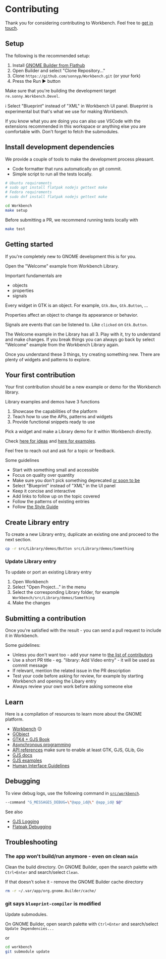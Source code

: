 # Contributing

Thank you for considering contributing to Workbench. Feel free to [get in touch](https://matrix.to/#/%23workbench:gnome.org).

## Setup

The following is the recommended setup:

1. Install [GNOME Builder from Flathub](https://flathub.org/apps/details/org.gnome.Builder)
2. Open Builder and select "Clone Repository..."
3. Clone `https://github.com/sonnyp/Workbench.git` (or your fork)
4. Press the Run ▶ button

Make sure that you're building the development target `re.sonny.Workbench.Devel`.

ℹ️ Select "Blueprint" instead of "XML" in Workbench UI panel. Blueprint is experimental but that's what we use for making Workbench.

If you know what you are doing you can also use VSCode with the extensions recommended in this workspace or anything else you are comfortable with. Don't forget to fetch the submodules.

## Install development dependencies

We provide a couple of tools to make the development process pleasant.

- Code formatter that runs automatically on git commit.
- Simple script to run all the tests locally.

```sh
# Ubuntu requirements
# sudo apt install flatpak nodejs gettext make
# Fedora requirements
# sudo dnf install flatpak nodejs gettext make

cd Workbench
make setup
```

Before submitting a PR, we recommend running tests locally with

```sh
make test
```

## Getting started

If you're completely new to GNOME development this is for you.

Open the "Welcome" example from Workbench Library.

Important fundamentals are

- objects
- properties
- signals

Every widget in GTK is an object. For example, `Gtk.Box`, `Gtk.Button`, ...

Properties affect an object to change its appearance or behavior.

Signals are events that can be listened to. Like `clicked` on `Gtk.Button`.

The Welcome example in the Library has all 3. Play with it, try to understand and make changes. If you break things you can always go back by select "Welcome" example from the Workbench Library again.

Once you understand these 3 things, try creating something new. There are plenty of widgets and patterns to explore.

## Your first contribution

Your first contribution should be a new example or demo for the Workbench library.

Library examples and demos have 3 functions

1. Showcase the capabilities of the platform
2. Teach how to use the APIs, patterns and widgets
3. Provide functional snippets ready to use

Pick a widget and make a Library demo for it within Workbench directly.

Check [here for ideas](https://github.com/sonnyp/Workbench/issues/69) and [here for examples](https://github.com/sonnyp/Workbench/issues?q=label%3A%22Library+%F0%9F%93%9A%EF%B8%8F%22).

Feel free to reach out and ask for a topic or feedback.

Some guidelines

- Start with something small and accessible
- Focus on quality over quantity
- Make sure you don't pick something deprecated [or soon to be](https://docs.gtk.org/gtk4/#classes)
- Select "Blueprint" instead of "XML" in the UI panel
- Keep it concise and interactive
- Add links to follow up on the topic covered
- Follow the patterns of existing entries
- Follow [the Style Guide](https://github.com/sonnyp/Workbench/wiki/Style-Guide)

## Create Library entry

To create a new Library entry, duplicate an existing one and proceed to the next section.

```sh
cp -r src/Library/demos/Button src/Library/demos/Something
```

### Update Library entry

To update or port an existing Library entry

1. Open Workbench
2. Select "Open Project…" in the menu
3. Select the corresponding Library folder, for example `Workbench/src/Library/demos/Something`
4. Make the changes

## Submitting a contribution

Once you're satisfied with the result - you can send a pull request to include it in Workbench.

Some guidelines:

- Unless you don't want too - add your name to [the list of contributors](./src/about.js)
- Use a short PR title - eg. "library: Add Video entry" - it will be used as commit message
- If relevant, mention the related issue in the PR description
- Test your code before asking for review, for example by starting Workbench and opening the Libary entry
- Always review your own work before asking someone else

## Learn

Here is a compilation of resources to learn more about the GNOME platform.

- [Workbench](https://github.com/sonnyp/Workbench) 😉
- [GObject](https://gjs.guide/guides/gobject/basics.html#gobject-construction)
- [GTK4 + GJS Book](https://rmnvgr.gitlab.io/gtk4-gjs-book/)
- [Asynchronous programming](https://gjs.guide/guides/gjs/asynchronous-programming.html)
- [API references](https://gjs-docs.gnome.org/) make sure to enable at least GTK, GJS, GLib, Gio
- [GJS docs](https://gitlab.gnome.org/GNOME/gjs/-/tree/master/doc)
- [GJS examples](https://gitlab.gnome.org/GNOME/gjs/-/tree/master/examples)
- [Human Interface Guidelines](https://developer.gnome.org/hig/)

## Debugging

To view debug logs, use the following command in [`src/workbench`](../src/workbench).

```sh
--command "G_MESSAGES_DEBUG=\"@app_id@\" @app_id@ $@"
```

See also

- [GJS Logging](https://gitlab.gnome.org/GNOME/gjs/-/blob/master/doc/Logging.md)
- [Flatpak Debugging](https://docs.flatpak.org/en/latest/debugging.html)

<!--
## Translation

If you'd like to help translating Workbench into your language, please head over to [Weblate](https://hosted.weblate.org/engage/workbench/).

<a href="https://hosted.weblate.org/engage/workbench/">
  <img src="https://hosted.weblate.org/widgets/workbench/-/workbench/multi-auto.svg" alt="Translation status" />
</a>

Thank you for your help!
-->

## Troubleshooting

### The app won't build/run anymore - even on clean `main`

Clean the build directory. On GNOME Builder, open the search palette with `Ctrl+Enter` and search/select `Clean`.

If that doesn't solve it - remove the GNOME Builder cache directory

```sh
rm -r ~/.var/app/org.gnome.Builder/cache/
```

### git says `blueprint-compiler` is modified

Update submodules.

On GNOME Builder, open search palette with `Ctrl+Enter` and search/select `Update Dependencies...`

or

```sh
cd workbench
git submodule update
```
